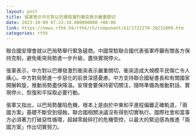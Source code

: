 ```yaml
---
layout: post
title: 張軍表示中方對以巴爆發激烈衝突表示嚴重關切
date: 2023-10-09 07:22:34.000000000 +08:00
link: https://news.rthk.hk/rthk/ch/component/k2/1722270-20231009.htm
categories: rthk
---
```


聯合國安理會就以巴局勢舉行緊急磋商。中國常駐聯合國代表張軍呼籲有關各方保持克制，避免衝突局勢進一步升級，盡快實現停火。

張軍表示，中方對以巴爆發激烈衝突表示嚴重關切，衝突造成大規模平民傷亡令人痛心。中方對局勢進一步惡化的前景深感憂慮。中方支持聯合國秘書長和有關國家開展斡旋，推動局勢盡快降溫。安理會要保持密切關注，隨時準備為推動對話、實現停火、恢復和平採取必要行動。

張軍又指出，以巴局勢屢陷危機，根本上是由於中東和平進程偏離正確軌道，「兩國方案」基礎不斷受到侵蝕，聯合國相關決議沒有得到切實執行。國際社會和當事方必須著力打破惡性循環，超越零敲碎打的危機管控，以最大的緊迫感為推進「兩國方案」作出切實努力。
